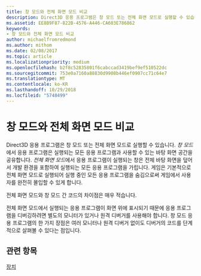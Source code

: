 ```yaml
---
title: 창 모드와 전체 화면 모드 비교
description: Direct3D 응용 프로그램은 창 모드 또는 전체 화면 모드로 실행할 수 있습니다.
ms.assetid: EE8B9F87-822B-4576-A446-CA603E786862
keywords:
- 창 모드와 전체 화면 모드 비교
author: michaelfromredmond
ms.author: mithom
ms.date: 02/08/2017
ms.topic: article
ms.localizationpriority: medium
ms.openlocfilehash: b2f8c52835801f6cabccad3419bef9ef510522dc
ms.sourcegitcommit: 753e0a7160a88830d9908b446ef0907cc71c64e7
ms.translationtype: MT
ms.contentlocale: ko-KR
ms.lasthandoff: 10/29/2018
ms.locfileid: "5748499"
---
```

# <a name="span-iddirect3dconceptswindowedvsfull-screenmodespanwindowed-vs-full-screen-mode"></a><span id="direct3dconcepts.windowed_vs__full-screen_mode"></span>창 모드와 전체 화면 모드 비교


Direct3D 응용 프로그램은 창 모드 또는 전체 화면 모드로 실행할 수 있습니다. *창 모드*에서 응용 프로그램은 실행되는 모든 응용 프로그램과 사용할 수 있는 바탕 화면 공간을 공유합니다. *전체 화면 모드*에서 응용 프로그램이 실행되는 창은 전체 바탕 화면을 덮어서 개발 환경을 포함하여 실행되는 모든 응용 프로그램을 가립니다. 게임은 기본적으로 전체 화면 모드로 실행되어 실행 중인 모든 응용 프로그램을 숨김으로써 게임에서 사용자를 완전히 몰입할 수 있게 합니다.

전체 화면 모드와 창 모드 간 코드의 차이점은 매우 적습니다.

전체 화면 모드에서 실행되는 응용 프로그램이 화면 위에 표시되기 때문에 응용 프로그램을 디버깅하려면 별도의 모니터가 있거나 원격 디버거를 사용해야 합니다. 창 모드 응용 프로그램의 한 가지 장점은 여러 모니터나 원격 디버거 없이도 디버거의 코드를 단계적으로 살펴볼 수 있다는 점입니다.

## <a name="span-idrelated-topicsspanrelated-topics"></a><span id="related-topics"></span>관련 항목


[장치](devices.md)

 

 




